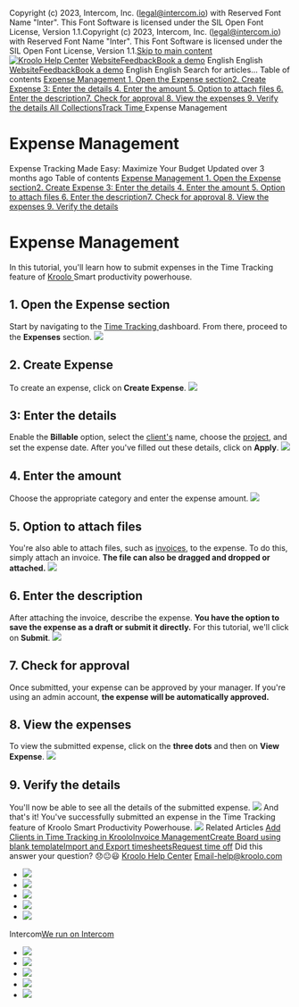 Copyright (c) 2023, Intercom, Inc. (legal@intercom.io) with Reserved Font Name "Inter". This Font Software is licensed under the SIL Open Font License, Version 1.1.Copyright (c) 2023, Intercom, Inc. (legal@intercom.io) with Reserved Font Name "Inter". This Font Software is licensed under the SIL Open Font License, Version 1.1.[Skip to main content](https://help.kroolo.com/en/articles/10537265-expense-management#main-content)
[![Kroolo Help Center](https://downloads.intercomcdn.com/i/o/h4qkzypg/611116/ee699fbf23fef0f6d8d4f666d84c/37cdcedd14003d8fdcfdeda0a05c09cb)](https://help.kroolo.com/en/)
[Website](https://kroolo.com/)[Feedback](https://kroolo.featurebase.app/)[Book a demo](https://kroolo.com/book-demo)
English
English
[Website](https://kroolo.com/)[Feedback](https://kroolo.featurebase.app/)[Book a demo](https://kroolo.com/book-demo)
English
English
Search for articles...
Table of contents
[Expense Management ](https://help.kroolo.com/en/articles/10537265-expense-management#h_467a06901f)[1. Open the Expense section](https://help.kroolo.com/en/articles/10537265-expense-management#h_822be2beda)[2. Create Expense ](https://help.kroolo.com/en/articles/10537265-expense-management#h_532be631fa)[3: Enter the details ](https://help.kroolo.com/en/articles/10537265-expense-management#h_39cb00aed1)[4. Enter the amount ](https://help.kroolo.com/en/articles/10537265-expense-management#h_b0d92f7424)[5. Option to attach files ](https://help.kroolo.com/en/articles/10537265-expense-management#h_51a754de6c)[6. Enter the description](https://help.kroolo.com/en/articles/10537265-expense-management#h_0e32bb0791)[7. Check for approval ](https://help.kroolo.com/en/articles/10537265-expense-management#h_dee6879cd6)[8. View the expenses ](https://help.kroolo.com/en/articles/10537265-expense-management#h_652a3f43b2)[9. Verify the details ](https://help.kroolo.com/en/articles/10537265-expense-management#h_c08bfc2490)
[All Collections](https://help.kroolo.com/en/)[Track Time ](https://help.kroolo.com/en/collections/10894327-track-time)
Expense Management
# Expense Management
Expense Tracking Made Easy: Maximize Your Budget
Updated over 3 months ago
Table of contents
[Expense Management ](https://help.kroolo.com/en/articles/10537265-expense-management#h_467a06901f)[1. Open the Expense section](https://help.kroolo.com/en/articles/10537265-expense-management#h_822be2beda)[2. Create Expense ](https://help.kroolo.com/en/articles/10537265-expense-management#h_532be631fa)[3: Enter the details ](https://help.kroolo.com/en/articles/10537265-expense-management#h_39cb00aed1)[4. Enter the amount ](https://help.kroolo.com/en/articles/10537265-expense-management#h_b0d92f7424)[5. Option to attach files ](https://help.kroolo.com/en/articles/10537265-expense-management#h_51a754de6c)[6. Enter the description](https://help.kroolo.com/en/articles/10537265-expense-management#h_0e32bb0791)[7. Check for approval ](https://help.kroolo.com/en/articles/10537265-expense-management#h_dee6879cd6)[8. View the expenses ](https://help.kroolo.com/en/articles/10537265-expense-management#h_652a3f43b2)[9. Verify the details ](https://help.kroolo.com/en/articles/10537265-expense-management#h_c08bfc2490)
# Expense Management 
In this tutorial, you'll learn how to submit expenses in the Time Tracking feature of [Kroolo ](https://kroolo.com/)Smart productivity powerhouse.
## **1. Open the Expense section**
Start by navigating to the [Time Tracking ](https://intercom.help/kroolo/en/articles/10111478-track-time-in-kroolo)dashboard. From there, proceed to the **Expenses** section.
[![](https://downloads.intercomcdn.com/i/o/h4qkzypg/1374799808/1f723321d06b53090c8d250cbe17/ffe58686-e0a3-44ff-85c1-c84fa0435c89.png?expires=1747842300&signature=526091934f4dd5359ecf79fd12babfc0378fbbdcb8a50777cd50b47eddfd58ef&req=dSMgEs53lIlfUfMW1HO4zWV9g9OWQ66cjtUhA%2BVEU0Rae6tk6UklioFrTAmP%0Aqy%2BHvUk%2BFZkDRd2BpH0%3D%0A)](https://downloads.intercomcdn.com/i/o/h4qkzypg/1374799808/1f723321d06b53090c8d250cbe17/ffe58686-e0a3-44ff-85c1-c84fa0435c89.png?expires=1747842300&signature=526091934f4dd5359ecf79fd12babfc0378fbbdcb8a50777cd50b47eddfd58ef&req=dSMgEs53lIlfUfMW1HO4zWV9g9OWQ66cjtUhA%2BVEU0Rae6tk6UklioFrTAmP%0Aqy%2BHvUk%2BFZkDRd2BpH0%3D%0A)
## **2. Create Expense**
To create an expense, click on **Create Expense**.
[![](https://downloads.intercomcdn.com/i/o/h4qkzypg/1374799805/a682ce78ce1ea934d8736981e7c7/4f1ef565-c0a2-4255-9013-caaa08dd2d8b.gif?expires=1747842300&signature=6fe562e8e9f96c5483f7b1b5b888df084190af9fda1f3d02b0b7369ba81374ec&req=dSMgEs53lIlfXPMW1HO4zUEUMML9NzIpewtiF9FTdM8iTEnqVvNsuh8ob0zm%0AlwwW714kxL%2BVBhoBx2Q%3D%0A)](https://downloads.intercomcdn.com/i/o/h4qkzypg/1374799805/a682ce78ce1ea934d8736981e7c7/4f1ef565-c0a2-4255-9013-caaa08dd2d8b.gif?expires=1747842300&signature=6fe562e8e9f96c5483f7b1b5b888df084190af9fda1f3d02b0b7369ba81374ec&req=dSMgEs53lIlfXPMW1HO4zUEUMML9NzIpewtiF9FTdM8iTEnqVvNsuh8ob0zm%0AlwwW714kxL%2BVBhoBx2Q%3D%0A)
## **3:** Enter the details 
Enable the **Billable** option, select the [client's](https://intercom.help/kroolo/en/articles/10449066-add-clients-in-time-tracking-in-kroolo) name, choose the [project](https://intercom.help/kroolo/en/articles/9795542-manage-projects-in-kroolo), and set the expense date. 
After you've filled out these details, click on **Apply**.
[![](https://downloads.intercomcdn.com/i/o/h4qkzypg/1374799807/52b1c679bdaf5b833c87f47d850c/e16884d1-12a9-4c78-a149-f4111d2b39be.png?expires=1747842300&signature=aa9f124f0932615ed5a7054e8373fa3d20f0b0f731c990147784c5f1e88da37c&req=dSMgEs53lIlfXvMW1HO4zXt9Km%2FPNIrYZ5Jplsy2Lts5L8V2CN%2FTDyQKX8gL%0AsL79c2PNPRrvqGuS0OY%3D%0A)](https://downloads.intercomcdn.com/i/o/h4qkzypg/1374799807/52b1c679bdaf5b833c87f47d850c/e16884d1-12a9-4c78-a149-f4111d2b39be.png?expires=1747842300&signature=aa9f124f0932615ed5a7054e8373fa3d20f0b0f731c990147784c5f1e88da37c&req=dSMgEs53lIlfXvMW1HO4zXt9Km%2FPNIrYZ5Jplsy2Lts5L8V2CN%2FTDyQKX8gL%0AsL79c2PNPRrvqGuS0OY%3D%0A)
## **4. Enter the amount**
Choose the appropriate category and enter the expense amount.
[![](https://downloads.intercomcdn.com/i/o/h4qkzypg/1374799801/433aaa8dceeb3f9fd28c782f17cf/a50eab8b-5003-498c-88a2-9d5ab7940025.png?expires=1747842300&signature=b28579432a0d87ff6ccbbb8efa0237be77486d28159f30bbc06b301a517a265e&req=dSMgEs53lIlfWPMW1HO4zYQjF5yNxdymcRoZSdtKC3rf4YP91uUiEHFOZyef%0ACThe03MXDk6XOFqcRLc%3D%0A)](https://downloads.intercomcdn.com/i/o/h4qkzypg/1374799801/433aaa8dceeb3f9fd28c782f17cf/a50eab8b-5003-498c-88a2-9d5ab7940025.png?expires=1747842300&signature=b28579432a0d87ff6ccbbb8efa0237be77486d28159f30bbc06b301a517a265e&req=dSMgEs53lIlfWPMW1HO4zYQjF5yNxdymcRoZSdtKC3rf4YP91uUiEHFOZyef%0ACThe03MXDk6XOFqcRLc%3D%0A)
## **5.** Option to attach files 
You're also able to attach files, such as [invoices](https://intercom.help/kroolo/en/articles/10493939-invoice-management), to the expense. To do this, simply attach an invoice.
**The file can also be dragged and dropped or attached.**
[![](https://downloads.intercomcdn.com/i/o/h4qkzypg/1374799806/2cc1af33da5db0f846c2a4a1c540/fe9e9163-b33f-4c49-9533-39399f0e16e4.gif?expires=1747842300&signature=8757b8cb6320e68d302a6d632bf95377a9a413d0cd77b9dc993f758f2883336d&req=dSMgEs53lIlfX%2FMW1HO4zaJ4yfVPGYF7RFKYg73Mrk3EN2wgtIyK464gp02Z%0AVw9akoVrvz1Qbk0RHx0%3D%0A)](https://downloads.intercomcdn.com/i/o/h4qkzypg/1374799806/2cc1af33da5db0f846c2a4a1c540/fe9e9163-b33f-4c49-9533-39399f0e16e4.gif?expires=1747842300&signature=8757b8cb6320e68d302a6d632bf95377a9a413d0cd77b9dc993f758f2883336d&req=dSMgEs53lIlfX%2FMW1HO4zaJ4yfVPGYF7RFKYg73Mrk3EN2wgtIyK464gp02Z%0AVw9akoVrvz1Qbk0RHx0%3D%0A)
## **6.** Enter the description
After attaching the invoice, describe the expense. 
**You have the option to save the expense as a draft or submit it directly.**
For this tutorial, we'll click on **Submit**.
[![](https://downloads.intercomcdn.com/i/o/h4qkzypg/1374799804/08b6b002f7b99489b20669d1129a/18dc918c-a93c-4973-be37-64fc563a748c.png?expires=1747842300&signature=8a975156f257aac2693ef897ea29b6c4a8b0930d9e1aba5de40b81ebf647d456&req=dSMgEs53lIlfXfMW1HO4zSd%2BsSY84bBRHWIDkO7yp4GN1O5rSmyE651ZFc4U%0AmwxqsNfC%2BDcvV%2FUacgc%3D%0A)](https://downloads.intercomcdn.com/i/o/h4qkzypg/1374799804/08b6b002f7b99489b20669d1129a/18dc918c-a93c-4973-be37-64fc563a748c.png?expires=1747842300&signature=8a975156f257aac2693ef897ea29b6c4a8b0930d9e1aba5de40b81ebf647d456&req=dSMgEs53lIlfXfMW1HO4zSd%2BsSY84bBRHWIDkO7yp4GN1O5rSmyE651ZFc4U%0AmwxqsNfC%2BDcvV%2FUacgc%3D%0A)
## **7. Check for approval**
Once submitted, your expense can be approved by your manager. If you're using an admin account, **the expense will be automatically approved.**
## **8. View the expenses**
To view the submitted expense, click on the **three dots** and then on **View Expense**.
[![](https://downloads.intercomcdn.com/i/o/h4qkzypg/1374799809/d2a8830c0458bbdff973995b322b/4f037d0b-eda9-41ac-93d4-8814453c9cff.gif?expires=1747842300&signature=acc9cf4d1b7d56c9798676306f837975a6e4b5c7896c7689059592693ee6673c&req=dSMgEs53lIlfUPMW1HO4zSCwGmY2W0QGwSmme1m3Mk5V8dD65WDLHJxO2lXm%0AzCnD7l8lFFAbOgBnlu8%3D%0A)](https://downloads.intercomcdn.com/i/o/h4qkzypg/1374799809/d2a8830c0458bbdff973995b322b/4f037d0b-eda9-41ac-93d4-8814453c9cff.gif?expires=1747842300&signature=acc9cf4d1b7d56c9798676306f837975a6e4b5c7896c7689059592693ee6673c&req=dSMgEs53lIlfUPMW1HO4zSCwGmY2W0QGwSmme1m3Mk5V8dD65WDLHJxO2lXm%0AzCnD7l8lFFAbOgBnlu8%3D%0A)
## **9.** Verify the details 
You'll now be able to see all the details of the submitted expense.
[![](https://downloads.intercomcdn.com/i/o/h4qkzypg/1374799803/e3fe750b28ad578db2c20898e62e/a0aabd30-04b1-4778-9deb-aea67b1ee081.png?expires=1747842300&signature=28cc1658478f2f774a2223fdf12f02da0af4822dbcbc20a203cd8f9de25832c4&req=dSMgEs53lIlfWvMW1HO4zRfAJdYMOEInjjb%2FY7TLrrVbNipJ2gP3dgtz7nPF%0AwZNC3oeKkN8bMvSrvFc%3D%0A)](https://downloads.intercomcdn.com/i/o/h4qkzypg/1374799803/e3fe750b28ad578db2c20898e62e/a0aabd30-04b1-4778-9deb-aea67b1ee081.png?expires=1747842300&signature=28cc1658478f2f774a2223fdf12f02da0af4822dbcbc20a203cd8f9de25832c4&req=dSMgEs53lIlfWvMW1HO4zRfAJdYMOEInjjb%2FY7TLrrVbNipJ2gP3dgtz7nPF%0AwZNC3oeKkN8bMvSrvFc%3D%0A)
And that's it! You've successfully submitted an expense in the Time Tracking feature of Kroolo Smart Productivity Powerhouse.
[![](https://downloads.intercomcdn.com/i/o/h4qkzypg/1374811472/8c60984825c29eda1ae3e0062101/cta+2.png?expires=1747842300&signature=2dc9e9bfeb669943545f050d37919fbc8a9812a76faaeb8b2d170fcf5d8ed2e1&req=dSMgEsF%2FnIVYW%2FMW1HO4zVro0JfEGSL75rtbOcQOnFFCCpMYcAD8tlRM1LO%2B%0AsfKDen30wIcsDw3q%2FSw%3D%0A)](https://kroolo.com/)
Related Articles
[Add Clients in Time Tracking in Kroolo](https://help.kroolo.com/en/articles/10449066-add-clients-in-time-tracking-in-kroolo)[Invoice Management](https://help.kroolo.com/en/articles/10493939-invoice-management)[Create Board using blank template](https://help.kroolo.com/en/articles/10549758-create-board-using-blank-template)[Import and Export timesheets](https://help.kroolo.com/en/articles/10616027-import-and-export-timesheets)[Request time off](https://help.kroolo.com/en/articles/11363356-request-time-off)
Did this answer your question?
😞😐😃
[Kroolo Help Center](https://help.kroolo.com/en/)
Email-help@kroolo.com
  * [![](https://intercom.help/kroolo/assets/svg/icon:social-facebook/FFFFFF)](https://www.facebook.com/profile.php?id=61553808299270)
  * [![](https://intercom.help/kroolo/assets/svg/icon:social-linkedin/FFFFFF)](https://www.linkedin.com/company/getkroolo)
  * [![](https://intercom.help/kroolo/assets/svg/icon:social-instagram/FFFFFF)](https://www.instagram.com/getkroolo)
  * [![](https://intercom.help/kroolo/assets/svg/icon:social-youtube/FFFFFF)](https://www.youtube.com/@getkroolo/featured)
  * [![](https://intercom.help/kroolo/assets/svg/icon:social-twitter-x/FFFFFF)](https://www.twitter.com/getkroolo)


Intercom[We run on Intercom](https://www.intercom.com/intercom-link?company=Kroolo&solution=customer-support&utm_campaign=intercom-link&utm_content=We+run+on+Intercom&utm_medium=help-center&utm_referrer=https%3A%2F%2Fhelp.kroolo.com%2Fen%2Farticles%2F10537265-expense-management&utm_source=desktop-web)
  * [![](https://intercom.help/kroolo/assets/svg/icon:social-facebook/FFFFFF)](https://www.facebook.com/profile.php?id=61553808299270)
  * [![](https://intercom.help/kroolo/assets/svg/icon:social-linkedin/FFFFFF)](https://www.linkedin.com/company/getkroolo)
  * [![](https://intercom.help/kroolo/assets/svg/icon:social-instagram/FFFFFF)](https://www.instagram.com/getkroolo)
  * [![](https://intercom.help/kroolo/assets/svg/icon:social-youtube/FFFFFF)](https://www.youtube.com/@getkroolo/featured)
  * [![](https://intercom.help/kroolo/assets/svg/icon:social-twitter-x/FFFFFF)](https://www.twitter.com/getkroolo)


